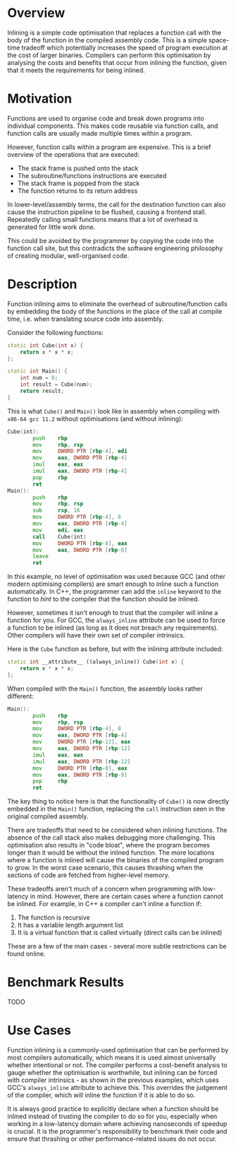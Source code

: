 # Overview

Inlining is a simple code optimisation that replaces a function call with the body of the function in the compiled assembly code. This is a simple space-time tradeoff which potentially increases the speed of program execution at the cost of larger binaries. Compilers can perform this optimisation by analysing the costs and benefits that occur from inlining the function, given that it meets the requirements for being inlined.

# Motivation

Functions are used to organise code and break down programs into individual components. This makes code reusable via function calls, and function calls are usually made multiple times within a program.

However, function calls within a program are expensive. This is a brief overview of the operations that are executed:

- The stack frame is pushed onto the stack
- The subroutine/functions instructions are executed
- The stack frame is popped from the stack
- The function returns to its return address

In lower-level/assembly terms, the call for the destination function can also cause the instruction pipeline to be flushed, causing a frontend stall. Repeatedly calling small functions means that a lot of overhead is generated for little work done.

This could be avoided by the programmer by copying the code into the function call site, but this contradicts the software engineering philosophy of creating modular, well-organised code.

# Description

Function inlining aims to eliminate the overhead of subroutine/function calls by embedding the body of the functions in the place of the call at compile time, i.e. when translating source code into assembly.

Consider the following functions:

```c++
static int Cube(int x) {
    return x * x * x; 
};

static int Main() {
    int num = 8;
    int result = Cube(num);
    return result;
}
```

This is what `Cube()` and `Main()` look like in assembly when compiling with `x86-64 gcc 11.2` without optimisations (and without inlining):

```asm
Cube(int):
        push    rbp
        mov     rbp, rsp
        mov     DWORD PTR [rbp-4], edi
        mov     eax, DWORD PTR [rbp-4]
        imul    eax, eax
        imul    eax, DWORD PTR [rbp-4]
        pop     rbp
        ret
Main():
        push    rbp
        mov     rbp, rsp
        sub     rsp, 16
        mov     DWORD PTR [rbp-4], 8
        mov     eax, DWORD PTR [rbp-4]
        mov     edi, eax
        call    Cube(int)
        mov     DWORD PTR [rbp-8], eax
        mov     eax, DWORD PTR [rbp-8]
        leave
        ret
```

In this example, no level of optimisation was used because GCC (and other modern optimising compilers) are smart enough to inline such a function automatically. In C++, the programmer can add the `inline` keyword to the function to _hint_ to the compiler that the function should be inlined.

However, sometimes it isn't enough to trust that the compiler will inline a function for you. For GCC, the `always_inline` attribute can be used to force a function to be inlined (as long as it does not breach any requirements). Other compilers will have their own set of compiler intrinsics.

Here is the `Cube` function as before, but with the inlining attribute included:

```c++
static int __attribute__ ((always_inline)) Cube(int x) {
    return x * x * x; 
};
```

When compiled with the `Main()` function, the assembly looks rather different:

```asm
Main():
        push    rbp
        mov     rbp, rsp
        mov     DWORD PTR [rbp-4], 8
        mov     eax, DWORD PTR [rbp-4]
        mov     DWORD PTR [rbp-12], eax
        mov     eax, DWORD PTR [rbp-12]
        imul    eax, eax
        imul    eax, DWORD PTR [rbp-12]
        mov     DWORD PTR [rbp-8], eax
        mov     eax, DWORD PTR [rbp-8]
        pop     rbp
        ret
```

The key thing to notice here is that the functionality of `Cube()` is now directly embedded in the `Main()` function, replacing the `call` instruction seen in the original compiled assembly.


There are tradeoffs that need to be considered when inlining functions. The absence of the call stack also makes debugging more challenging. This optimisation also results in "code bloat", where the program becomes longer than it would be without the inlined function. The more locations where a function is inlined will cause the binaries of the compiled program to grow. In the worst case scenario, this causes thrashing when the sections of code are fetched from higher-level memory.

These tradeoffs aren't much of a concern when programming with low-latency in mind. However, there are certain cases where a function cannot be inlined. For example, in C++ a compiler can't inline a function if:
1. The function is recursive
2. It has a variable length argument list
3. It is a virtual function that is called virtually (direct calls can be inlined)

These are a few of the main cases - several more subtle restrictions can be found online.

# Benchmark Results

TODO

# Use Cases

Function inlining is a commonly-used optimisation that can be performed by most compilers automatically, which means it is used almost universally whether intentional or not. The compiler performs a cost-benefit analysis to gauge whether the optimisation is worthwhile, but inlining can be forced with compiler intrinsics - as shown in the previous examples, which uses GCC's `always_inline` attribute to achieve this. This overrides the judgement of the compiler, which will inline the function if it is able to do so.

It is always good practice to explicitly declare when a function should be inlined instead of trusting the compiler to do so for you, especially when working in a low-latency domain where achieving nanoseconds of speedup is crucial. It is the programmer's responsibility to benchmark their code and ensure that thrashing or other performance-related issues do not occur.

